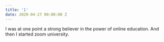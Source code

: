 ```yaml
---
title: '1'
date: 2020-04-27 00:00:00 Z
---
```


I was at one point a strong believer in the power of online education. And then I started zoom university.